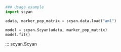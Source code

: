 ```py
### Usage example
import scyan

adata, marker_pop_matrix = scyan.data.load("aml")

model = scyan.Scyan(adata, marker_pop_matrix)
model.fit()
```

::: scyan.Scyan
